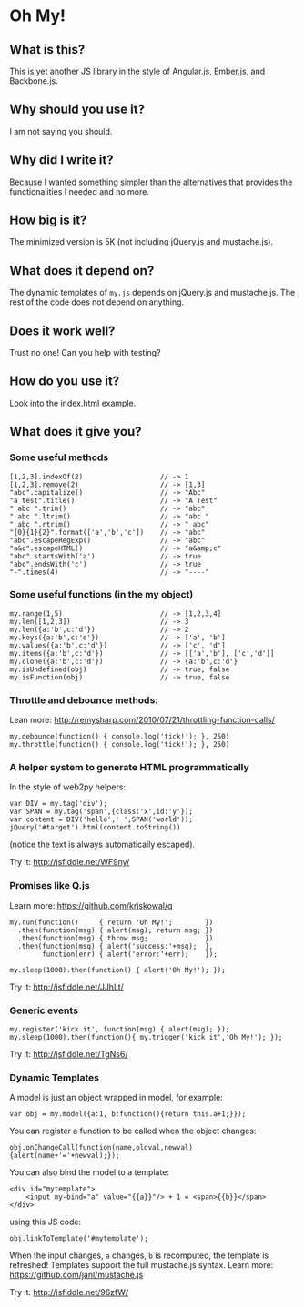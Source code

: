 # Oh My!

## What is this?

This is yet another JS library in the style of Angular.js, Ember.js, and Backbone.js.

## Why should you use it?

I am not saying you should.

## Why did I write it?

Because I wanted something simpler than the alternatives that provides 
the functionalities I needed and no more.

## How big is it?

The minimized version is 5K (not including jQuery.js and mustache.js).

## What does it depend on?

The dynamic templates of `my.js` depends on jQuery.js and mustache.js.
The rest of the code does not depend on anything.


## Does it work well?

Trust no one! Can you help with testing?

## How do you use it?

Look into the index.html example.

## What does it give you?

### Some useful methods

    [1,2,3].indexOf(2)                   // -> 1
    [1,2,3].remove(2)                    // -> [1,3]
    "abc".capitalize()                   // -> "Abc"
    "a test".title()                     // -> "A Test"       
    " abc ".trim()                       // -> "abc"      
    " abc ".ltrim()                      // -> "abc "      
    " abc ".rtrim()                      // -> " abc"      
    "{0}{1}{2}".format(['a','b','c'])    // -> "abc"
    "abc".escapeRegExp()                 // -> "abc"
    "a&c".escapeHTML()                   // -> "a&amp;c"
    "abc".startsWith('a')                // -> true
    "abc".endsWith('c')                  // -> true
    "-".times(4)                         // -> "----" 

### Some useful functions (in the my object)
         
    my.range(1,5)                        // -> [1,2,3,4]                     
    my.len([1,2,3])                      // -> 3
    my.len({a:'b',c:'d'})                // -> 2
    my.keys({a:'b',c:'d'})               // -> ['a', 'b']
    my.values({a:'b',c:'d'})             // -> ['c', 'd']
    my.items({a:'b',c:'d'})              // -> [['a','b'], ['c','d']]
    my.clone({a:'b',c:'d'})              // -> {a:'b',c:'d'}
    my.isUndefined(obj)                  // -> true, false
    my.isFunction(obj)                   // -> true, false

### Throttle and debounce methods:

Lean more: http://remysharp.com/2010/07/21/throttling-function-calls/

    my.debounce(function() { console.log('tick!'); }, 250)        
    my.throttle(function() { console.log('tick!'); }, 250) 

### A helper system to generate HTML programmatically

In the style of web2py helpers:

    var DIV = my.tag('div');
    var SPAN = my.tag('span',{class:'x',id:'y'});
    var content = DIV('hello',' ',SPAN('world'));
    jQuery('#target').html(content.toString())

(notice the text is always automatically escaped).

Try it: http://jsfiddle.net/WF9ny/

### Promises like Q.js

Learn more: https://github.com/kriskowal/q

    my.run(function()     { return 'Oh My!';        })
      .then(function(msg) { alert(msg); return msg; })
      .then(function(msg) { throw msg;              })
      .then(function(msg) { alert('success:'+msg);  },
            function(err) { alert('error:'+err);    }); 

    my.sleep(1000).then(function() { alert('Oh My!'); });

Try it: http://jsfiddle.net/JJhLt/

### Generic events

    my.register('kick it', function(msg) { alert(msg); });
    my.sleep(1000).then(function(){ my.trigger('kick it','Oh My!'); });

Try it: http://jsfiddle.net/TgNs6/

### Dynamic Templates

A model is just an object wrapped in model, for example:

    var obj = my.model({a:1, b:function(){return this.a+1;}});

You can register a function to be called when the object changes:

    obj.onChangeCall(function(name,oldval,newval){alert(name+'='+newval);});

You can also bind the model to a template:

    <div id="mytemplate">
        <input my-bind="a" value="{{a}}"/> + 1 = <span>{{b}}</span>
    </div>

using this JS code:

    obj.linkToTemplate('#mytemplate');  

When the input changes, `a` changes, `b` is recomputed, the template is refreshed! Templates support the full mustache.js syntax. Learn more: https://github.com/janl/mustache.js

Try it: http://jsfiddle.net/96zfW/
